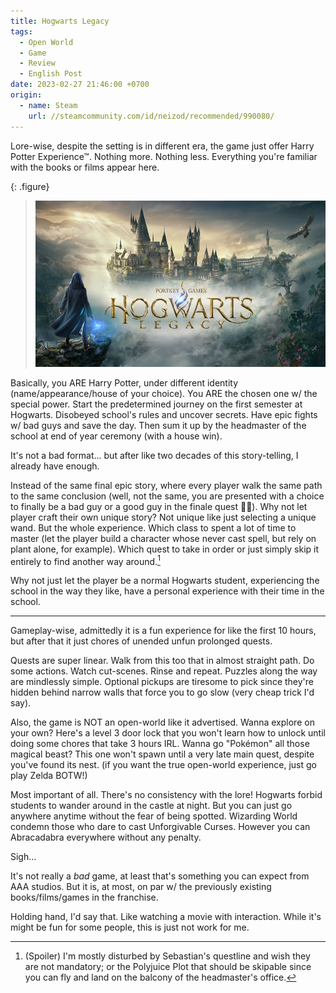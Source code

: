 ```yaml
---
title: Hogwarts Legacy
tags:
  - Open World
  - Game
  - Review
  - English Post
date: 2023-02-27 21:46:00 +0700
origin:
  - name: Steam
    url: //steamcommunity.com/id/neizod/recommended/990080/
---
```


Lore-wise, despite the setting is in different era, the game just offer Harry Potter Experience™. Nothing more. Nothing less. Everything you're familiar with the books or films appear here.

{: .figure}
> ![](/images/game/cover/hogwarts-legacy.jpg)

Basically, you ARE Harry Potter, under different identity (name/appearance/house of your choice). You ARE the chosen one w/ the special power. Start the predetermined journey on the first semester at Hogwarts. Disobeyed school's rules and uncover secrets. Have epic fights w/ bad guys and save the day. Then sum it up by the headmaster of the school at end of year ceremony (with a house win).

It's not a bad format... but after like two decades of this story-telling, I already have enough.

Instead of the same final epic story, where every player walk the same path to the same conclusion (well, not the same, you are presented with a choice to finally be a bad guy or a good guy in the finale quest 🤷‍♀️). Why not let player craft their own unique story? Not unique like just selecting a unique wand. But the whole experience. Which class to spent a lot of time to master (let the player build a character whose never cast spell, but rely on plant alone, for example). Which quest to take in order or just simply skip it entirely to find another way around.[^1]

Why not just let the player be a normal Hogwarts student, experiencing the school in the way they like, have a personal experience with their time in the school.

---

Gameplay-wise, admittedly it is a fun experience for like the first 10 hours, but after that it just chores of unended unfun prolonged quests.

Quests are super linear. Walk from this too that in almost straight path. Do some actions. Watch cut-scenes. Rinse and repeat. Puzzles along the way are mindlessly simple. Optional pickups are tiresome to pick since they're hidden behind narrow walls that force you to go slow (very cheap trick I'd say).

Also, the game is NOT an open-world like it advertised. Wanna explore on your own? Here's a level 3 door lock that you won't learn how to unlock until doing some chores that take 3 hours IRL. Wanna go "Pokémon" all those magical beast? This one won't spawn until a very late main quest, despite you've found its nest. (if you want the true open-world experience, just go play Zelda BOTW!)

Most important of all. There's no consistency with the lore! Hogwarts forbid students to wander around in the castle at night. But you can just go anywhere anytime without the fear of being spotted. Wizarding World condemn those who dare to cast Unforgivable Curses. However you can Abracadabra everywhere without any penalty.

Sigh...

It's not really a *bad* game, at least that's something you can expect from AAA studios. But it is, at most, on par w/ the previously existing books/films/games in the franchise.

Holding hand, I'd say that. Like watching a movie with interaction. While it's might be fun for some people, this is just not work for me.


[^1]: (Spoiler) I'm mostly disturbed by Sebastian's questline and wish they are not mandatory; or the Polyjuice Plot that should be skipable since you can fly and land on the balcony of the headmaster's office.
